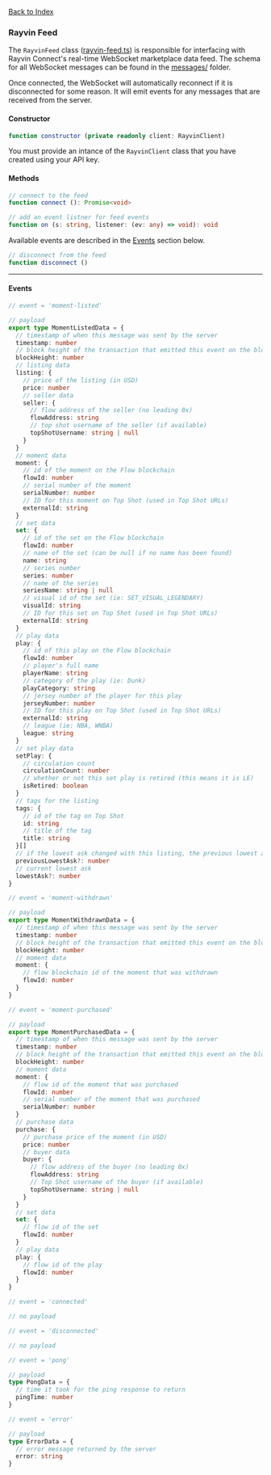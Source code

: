 [Back to Index](../index.md)

### Rayvin Feed

The `RayvinFeed` class ([rayvin-feed.ts](../../src/lib/feed/rayvin-feed.ts)) is responsible for interfacing with Rayvin Connect's real-time WebSocket marketplace data feed. The schema for all WebSocket messages can be found in the [messages/](../../src/lib/feed/messages) folder.

Once connected, the WebSocket will automatically reconnect if it is disconnected for some reason. It will emit events for any messages that are received from the server.

#### Constructor

```typescript
function constructor (private readonly client: RayvinClient)
```

You must provide an intance of the `RayvinClient` class that you have created using your API key.

#### Methods

```typescript
// connect to the feed
function connect (): Promise<void>
```

```typescript
// add an event listner for feed events
function on (s: string, listener: (ev: any) => void): void
```

Available events are described in the [Events](#events) section below.

```typescript
// disconnect from the feed
function disconnect ()
```

---

#### Events

```typescript
// event = 'moment-listed'

// payload
export type MomentListedData = {
  // timestamp of when this message was sent by the server
  timestamp: number
  // block height of the transaction that emitted this event on the blockchain
  blockHeight: number
  // listing data
  listing: {
    // price of the listing (in USD)
    price: number
    // seller data
    seller: {
      // flow address of the seller (no leading 0x)
      flowAddress: string
      // top shot username of the seller (if available)
      topShotUsername: string | null
    }
  }
  // moment data
  moment: {
    // id of the moment on the Flow blockchain
    flowId: number
    // serial number of the moment
    serialNumber: number
    // ID for this moment on Top Shot (used in Top Shot URLs)
    externalId: string
  }
  // set data
  set: {
    // id of the set on the Flow blockchain
    flowId: number
    // name of the set (can be null if no name has been found)
    name: string
    // series number
    series: number
    // name of the series
    seriesName: string | null
    // visual id of the set (ie: SET_VISUAL_LEGENDARY)
    visualId: string
    // ID for this set on Top Shot (used in Top Shot URLs)
    externalId: string
  }
  // play data
  play: {
    // id of this play on the Flow blockchain
    flowId: number
    // player's full name
    playerName: string
    // category of the play (ie: Dunk)
    playCategory: string
    // jersey number of the player for this play
    jerseyNumber: number
    // ID for this play on Top Shot (used in Top Shot URLs)
    externalId: string
    // league (ie: NBA, WNBA)
    league: string
  }
  // set play data
  setPlay: {
    // circulation count
    circulationCount: number
    // whether or not this set play is retired (this means it is LE)
    isRetired: boolean
  }
  // tags for the listing
  tags: {
    // id of the tag on Top Shot
    id: string
    // title of the tag
    title: string
  }[]
  // if the lowest ask changed with this listing, the previous lowest ask will be provided here
  previousLowestAsk?: number
  // current lowest ask
  lowestAsk?: number
}
```

```typescript
// event = 'moment-withdrawn'

// payload
export type MomentWithdrawnData = {
  // timestamp of when this message was sent by the server
  timestamp: number
  // block height of the transaction that emitted this event on the blockchain
  blockHeight: number
  // moment data
  moment: {
    // flow blockchain id of the moment that was withdrawn
    flowId: number
  }
}
```

```typescript
// event = 'moment-purchased'

// payload
export type MomentPurchasedData = {
  // timestamp of when this message was sent by the server
  timestamp: number
  // block height of the transaction that emitted this event on the blockchain
  blockHeight: number
  // moment data
  moment: {
    // flow id of the moment that was purchased
    flowId: number
    // serial number of the moment that was purchased
    serialNumber: number
  }
  // purchase data
  purchase: {
    // purchase price of the moment (in USD)
    price: number
    // buyer data
    buyer: {
      // flow address of the buyer (no leading 0x)
      flowAddress: string
      // Top Shot username of the buyer (if available)
      topShotUsername: string | null
    }
  }
  // set data
  set: {
    // flow id of the set
    flowId: number
  }
  // play data
  play: {
    // flow id of the play
    flowId: number
  }
}
```

```typescript
// event = 'connected'

// no payload
```

```typescript
// event = 'disconnected'

// no payload
```

```typescript
// event = 'pong'

// payload
type PongData = {
  // time it took for the ping response to return
  pingTime: number
}
```

```typescript
// event = 'error'

// payload
type ErrorData = {
  // error message returned by the server
  error: string
}
```
